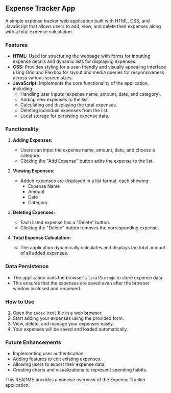 ## Expense Tracker App

A simple expense tracker web application built with HTML, CSS, and JavaScript that allows users to add, view, and delete their expenses along with a total expense calculation.

### Features

-   **HTML:** Used for structuring the webpage with forms for inputting expense details and dynamic lists for displaying expenses.
-   **CSS:**  Provides styling for a user-friendly and visually appealing interface using Grid and Flexbox for layout and media queries for responsiveness across various screen sizes.
-   **JavaScript:** Implements the core functionality of the application, including:
    -   Handling user inputs (expense name, amount, date, and category).
    -   Adding new expenses to the list.
    -   Calculating and displaying the total expenses.
    -   Deleting individual expenses from the list.
    -   Local storage for persisting expense data.

### Functionality

1.  **Adding Expenses:**
    -   Users can input the expense name, amount, date, and choose a category.
    -   Clicking the "Add Expense" button adds the expense to the list.

2.  **Viewing Expenses:**
    -   Added expenses are displayed in a list format, each showing:
        -   Expense Name
        -   Amount
        -   Date
        -   Category

3.  **Deleting Expenses:**
    -   Each listed expense has a "Delete" button.
    -   Clicking the "Delete" button removes the corresponding expense.

4.  **Total Expense Calculation:**
    -   The application dynamically calculates and displays the total amount of all added expenses.

### Data Persistence

-   The application uses the browser's `localStorage` to store expense data.
-   This ensures that the expenses are saved even after the browser window is closed and reopened.

### How to Use

1.  Open the `index.html` file in a web browser.
2.  Start adding your expenses using the provided form.
3.  View, delete, and manage your expenses easily.
4.  Your expenses will be saved and loaded automatically.

### Future Enhancements

-   Implementing user authentication.
-   Adding features to edit existing expenses.
-   Allowing users to export their expense data.
-   Creating charts and visualizations to represent spending habits.

This README provides a concise overview of the Expense Tracker application.
